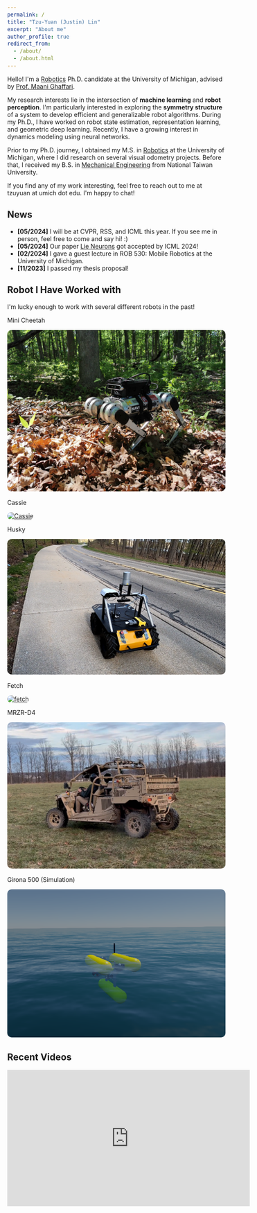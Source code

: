 ```yaml
---
permalink: /
title: "Tzu-Yuan (Justin) Lin"
excerpt: "About me"
author_profile: true
redirect_from: 
  - /about/
  - /about.html
---
```

Hello! I'm a [Robotics](https://robotics.umich.edu/) Ph.D. candidate at the University of Michigan, advised by [Prof. Maani Ghaffari](https://name.engin.umich.edu/people/ghaffari-maani/). 

My research interests lie in the intersection of <b>machine learning</b> and <b>robot perception</b>. I'm particularly interested in exploring the <b>symmetry structure</b> of a system to develop efficient and generalizable robot algorithms. During my Ph.D., I have worked on robot state estimation, representation learning, and geometric deep learning. Recently, I have a growing interest in dynamics modeling using neural networks.

Prior to my Ph.D. journey, I obtained my M.S. in [Robotics](https://robotics.umich.edu/) at the University of Michigan, where I did research on several visual odometry projects. Before that, I received my B.S. in [Mechanical Engineering](http://www.me.ntu.edu.tw/main.php?site_id=1) from National Taiwan University. 

If you find any of my work interesting, feel free to reach out to me at tzuyuan at umich dot edu. I'm happy to chat!

## News
* **[05/2024]** I will be at CVPR, RSS, and ICML this year. If you see me in person, feel free to come and say hi! :) 
* **[05/2024]** Our paper [Lie Neurons](https://arxiv.org/abs/2310.04521) got accepted by ICML 2024!
* **[02/2024]** I gave a guest lecture in ROB 530: Mobile Robotics at the University of Michigan.
* **[11/2023]** I passed my thesis proposal!

## Robot I Have Worked with
I'm lucky enough to work with several different robots in the past!

<div class="page__lead">
    <div class="page__content">
    <!-- <b>Robot I Have Worked with</b>
      <p>I have the privilege to work with several different robots in the past! </p> -->
        <div class="feature-block">
            <div>
                Mini Cheetah
                <p>
                    <a href="https://www.naverlabs.com/mini-cheetah" target="_blank"><img src="./images/minicheetah_forest.jpg" alt="MITMiniCheetah" style="border-radius:10px"></a>
                </p>
                <!--<p>
                    The MIT MiniCheetah is a quadrupedal robot designed and developed by the Massachusetts Institute of Technology's Biomimetic Robotics Laboratory.
                </p>-->
            </div>
            <div>
                Cassie
                <p>
                   <a href="https://spectrum.ieee.org/agility-robotics-introduces-cassie-a-dynamic-and-talented-robot-delivery-ostrich" target="_blank"><img src="./images/cassieblue.png" alt="Cassie" style="border-radius:10px"></a>
                </p>
                <!--<p>
                    The Husky robot is a wheeled mobile robot platform designed and manufactured by Clearpath Robotics, a Canadian robotics company.
                </p>-->
            </div>
            <div>
                Husky
                <p>
                   <a href="https://clearpathrobotics.com/husky-unmanned-ground-vehicle-robot/" target="_blank"><img src="./images/husky.png" alt="Husky" style="border-radius:10px"></a>
                </p>
                <!--<p>
                    The Husky robot is a wheeled mobile robot platform designed and manufactured by Clearpath Robotics, a Canadian robotics company.
                </p>-->
            </div>
            <div>
                Fetch
                <p>
                    <a href="https://fetchrobotics.com/" target="_blank"><img src="./images/fetch.jpg" alt="fetch" style="border-radius:10px"></a>
                </p>
                <!--<p>
                    The Unitree Go1 is a quadruped robot designed and manufactured by Unitree Robotics.
                </p>-->
            </div>
            <div>
                MRZR-D4
                <p>
                    <a href="https://military.polaris.com/en-us/mrzr/" target="_blank"><img src="./images/MRZR_D4.png" alt="MRZR" style="border-radius:10px"></a>
                </p>
                <!--<p>
                    The Unitree Go1 is a quadruped robot designed and manufactured by Unitree Robotics.
                </p>-->
            </div>
            <div>
                Girona 500 (Simulation)
                <p>
                    <a href="https://iquarobotics.com/girona-500-auv" target="_blank"><img src="./images/stonefish.png" alt="MRZR" style="border-radius:10px"></a>
                </p>
                <!--<p>
                    The Unitree Go1 is a quadruped robot designed and manufactured by Unitree Robotics.
                </p>-->
            </div>
            <!-- <p class="small">
                Additional Information here.
            </p> -->
    </div>
</div>
</div>


## Recent Videos
<iframe width="560" height="315" src="https://www.youtube.com/embed/a1zfHa-xmgo?si=Ky-sch9dn_wRSr7O" title="YouTube video player" frameborder="0" allow="accelerometer; autoplay; clipboard-write; encrypted-media; gyroscope; picture-in-picture; web-share" allowfullscreen></iframe>

